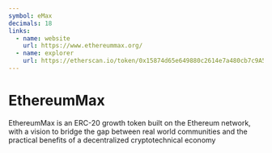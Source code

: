 ```yaml
---
symbol: eMax
decimals: 18
links:
  - name: website
    url: https://www.ethereummax.org/
  - name: explorer
    url: https://etherscan.io/token/0x15874d65e649880c2614e7a480cb7c9A55787FF6
---
```


# EthereumMax

EthereumMax is an ERC-20 growth token built on the Ethereum network, with a vision to bridge the gap between real world communities and the practical benefits of a decentralized cryptotechnical economy
